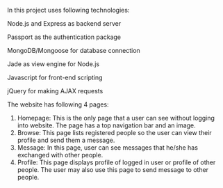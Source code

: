 In this project uses following technologies:

Node.js and Express as backend server

Passport as the authentication package

MongoDB/Mongoose for database connection

Jade as view engine for Node.js

Javascript for front-end scripting

jQuery for making AJAX requests

The website has following 4 pages:
1. Homepage: This is the only page that a user can see without logging into website. The page has a top navigation bar and an image.
2. Browse: This page lists registered people so the user can view their profile and send them a
message.
3. Message: In this page, user can see messages that he/she has exchanged with other people.
4. Profile: This page displays profile of logged in user or profile of other people. The user may also
use this page to send message to other people.
